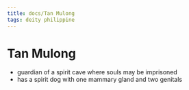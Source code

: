 ```yaml
---
title: docs/Tan Mulong
tags: deity philippine
---
```


# Tan Mulong
- guardian of a spirit cave where souls may be imprisoned
- has a spirit dog with one mammary gland and two genitals